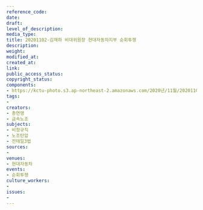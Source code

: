 ```yaml
---
reference_code: 
date: 
draft: 
level_of_description: 
media_type: 
title: 20201102-김재하 비대위원장 현대자동차지부 순회투쟁
description: 
weight: 
modified_at: 
created_at: 
link: 
public_access_status: 
copyright_status: 
components:
- https://kctu-photo.s3.ap-northeast-2.amazonaws.com/2020년/11월/20201102-김재하+비대위원장+현대자동차지부+순회투쟁/_PIG8155.JPG
tags:
- 
creators:
- 총연맹
- 금속노조
subjects:
- 비정규직
- 노조탄압
- 전태일3법
sources:
- 
venues:
- 현대자동차
events:
- 순회투쟁
culture_workers:
- 
issues:
- 
---
```

